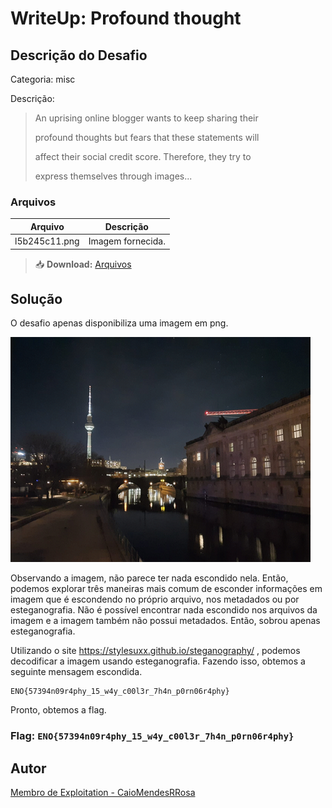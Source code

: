 # WriteUp: Profound thought
## Descrição do Desafio
Categoria: misc

Descrição:
> An uprising online blogger wants to keep sharing their
>  
>  profound thoughts but fears that these statements will
> 
>  affect their social credit score. Therefore, they try to
> 
>  express themselves through images...

### Arquivos
| Arquivo | Descrição |
| ------- | --------- |
| l5b245c11.png | Imagem fornecida. |

> 📥 **Download:** [Arquivos](https://github.com/HawkSecUnifei/Writeups/raw/refs/heads/main/2025/nullcon_CTF/Profound%20thought/l5b245c11.png)

## Solução
O desafio apenas disponibiliza uma imagem em png.

![image](./l5b245c11.png)


Observando a imagem, não parece ter nada escondido nela. Então, podemos explorar três maneiras mais comum de esconder informações em imagem que é escondendo no próprio arquivo, nos metadados ou por esteganografia. 
Não é possível encontrar nada escondido nos arquivos da imagem e a imagem também não possui metadados. Então, sobrou apenas esteganografia. 

Utilizando o site https://stylesuxx.github.io/steganography/  , podemos decodificar a imagem usando esteganografia. Fazendo isso, obtemos a seguinte mensagem escondida.

```
ENO{57394n09r4phy_15_w4y_c00l3r_7h4n_p0rn06r4phy}
```

Pronto, obtemos a flag.

### Flag: `ENO{57394n09r4phy_15_w4y_c00l3r_7h4n_p0rn06r4phy}`

## Autor
[Membro de Exploitation - CaioMendesRRosa](https://github.com/CaioMendesRRosa)